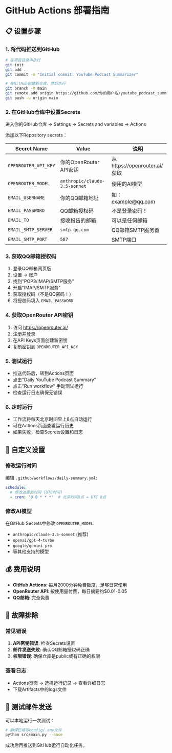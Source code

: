 # GitHub Actions 部署指南

## 📋 设置步骤

### 1. 将代码推送到GitHub

```bash
# 在项目目录中执行
git init
git add .
git commit -m "Initial commit: YouTube Podcast Summarizer"

# 在GitHub创建新仓库，然后执行
git branch -M main
git remote add origin https://github.com/你的用户名/youtube_podcast_summarizer.git
git push -u origin main
```

### 2. 在GitHub仓库中设置Secrets

进入你的GitHub仓库 → Settings → Secrets and variables → Actions

添加以下Repository secrets：

| Secret Name | Value | 说明 |
|------------|--------|------|
| `OPENROUTER_API_KEY` | 你的OpenRouter API密钥 | 从 https://openrouter.ai/ 获取 |
| `OPENROUTER_MODEL` | `anthropic/claude-3.5-sonnet` | 使用的AI模型 |
| `EMAIL_USERNAME` | 你的QQ邮箱地址 | 如：example@qq.com |
| `EMAIL_PASSWORD` | QQ邮箱授权码 | 不是登录密码！ |
| `EMAIL_TO` | 接收报告的邮箱 | 可以是任何邮箱 |
| `EMAIL_SMTP_SERVER` | `smtp.qq.com` | QQ邮箱SMTP服务器 |
| `EMAIL_SMTP_PORT` | `587` | SMTP端口 |

### 3. 获取QQ邮箱授权码

1. 登录QQ邮箱网页版
2. 设置 → 账户
3. 找到"POP3/IMAP/SMTP服务"
4. 开启"IMAP/SMTP服务"
5. 获取授权码（不是QQ密码！）
6. 将授权码填入 `EMAIL_PASSWORD`

### 4. 获取OpenRouter API密钥

1. 访问 https://openrouter.ai/
2. 注册并登录
3. 在API Keys页面创建新密钥
4. 复制密钥到 `OPENROUTER_API_KEY`

### 5. 测试运行

- 推送代码后，转到Actions页面
- 点击"Daily YouTube Podcast Summary"
- 点击"Run workflow" 手动测试运行
- 检查运行日志确保无错误

### 6. 定时运行

- 工作流将每天北京时间早上8点自动运行
- 可在Actions页面查看运行历史
- 如果失败，检查Secrets设置和日志

## 🔧 自定义设置

### 修改运行时间

编辑 `.github/workflows/daily-summary.yml`:

```yaml
schedule:
  # 修改这里的时间 (UTC时间)
  - cron: '0 0 * * *'  # 北京时间8点 = UTC 0点
```

### 修改AI模型

在GitHub Secrets中修改 `OPENROUTER_MODEL`:
- `anthropic/claude-3.5-sonnet` (推荐)
- `openai/gpt-4-turbo`
- `google/gemini-pro`
- 等其他支持的模型

## 💰 费用说明

- **GitHub Actions**: 每月2000分钟免费额度，足够日常使用
- **OpenRouter API**: 按使用量付费，每日摘要约$0.01-0.05
- **QQ邮箱**: 完全免费

## 🐛 故障排除

### 常见错误

1. **API密钥错误**: 检查Secrets设置
2. **邮件发送失败**: 确认QQ邮箱授权码正确
3. **权限错误**: 确保仓库是public或有正确的权限

### 查看日志

- Actions页面 → 选择运行记录 → 查看详细日志
- 下载Artifacts中的logs文件

## 📧 测试邮件发送

可以本地运行一次测试：

```bash
# 确保已填写config/.env文件
python src/main.py --once
```

成功后再推送到GitHub运行自动化任务。